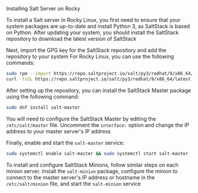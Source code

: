 Installing Salt Server on Rocky

To install a Salt server in Rocky Linux, you first need to ensure that your system packages are up-to-date and install Python 3, as SaltStack is based on Python. After updating your system, you should install the SaltStack repository to download the latest version of SaltStack

Next, import the GPG key for the SaltStack repository and add the repository to your system For Rocky Linux, you can use the following commands:

```bash
sudo rpm --import https://repo.saltproject.io/salt/py3/redhat/9/x86_64/SALT-PROJECT-GPG-PUBKEY-2023.pub
curl -fsSL https://repo.saltproject.io/salt/py3/redhat/9/x86_64/latest.repo | sudo tee /etc/yum.repos.d/salt.repo
```

After setting up the repository, you can install the SaltStack Master package using the following command:

```bash
sudo dnf install salt-master
```

You will need to configure the SaltStack Master by editing the `/etc/salt/master` file. Uncomment the `interface:` option and change the IP address to your master server's IP address

Finally, enable and start the `salt-master` service:

```bash
sudo systemctl enable salt-master && sudo systemctl start salt-master
```

To install and configure SaltStack Minions, follow similar steps on each minion server. Install the `salt-minion` package, configure the minion to connect to the master server's IP address or hostname in the `/etc/salt/minion` file, and start the `salt-minion` service

